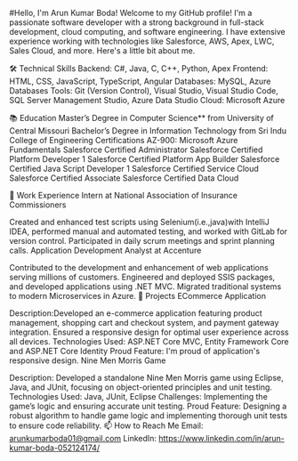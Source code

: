 #Hello, I'm Arun Kumar Boda!
Welcome to my GitHub profile! I'm a passionate software developer with a strong background in full-stack development, cloud computing, and software engineering. I have extensive experience working with technologies like Salesforce, AWS, Apex, LWC, Sales Cloud, and more. Here's a little bit about me.

🛠️ Technical Skills
Backend: C#, Java, C, C++, Python, Apex
Frontend: HTML, CSS, JavaScript, TypeScript, Angular
Databases: MySQL, Azure Databases
Tools: Git (Version Control), Visual Studio, Visual Studio Code, SQL Server Management Studio, Azure Data Studio
Cloud: Microsoft Azure

📚 Education
Master’s Degree in Computer Science** from University of Central Missouri
Bachelor’s Degree in Information Technology from Sri Indu College of Engineering
Certifications
AZ-900: Microsoft Azure Fundamentals
Salesforce Certified Administrator
Salesforce Certified Platform Developer 1
Salesforce Certified Platform App Builder
Salesforce Certified Java Script Developer 1
Salesforce Certified Service Cloud
Salesforce Certified Associate
Salesforce Certified Data Cloud

💼 Work Experience
Intern at National Association of Insurance Commissioners

Created and enhanced test scripts using Selenium(i.e.,java)with IntelliJ IDEA, performed manual and automated testing, and worked with GitLab for version control.
Participated in daily scrum meetings and sprint planning calls.
Application Development Analyst at Accenture

Contributed to the development and enhancement of web applications serving millions of customers.
Engineered and deployed SSIS packages, and developed applications using .NET MVC.
Migrated traditional systems to modern Microservices in Azure.
🚀 Projects
ECommerce Application

Description:Developed an e-commerce application featuring product management, shopping cart and checkout system, and payment gateway integration. Ensured a responsive design for optimal user experience across all devices.
Technologies Used: ASP.NET Core MVC, Entity Framework Core and ASP.NET Core Identity
Proud Feature: I'm proud of application's responsive design.
Nine Men Morris Game

Description: Developed a standalone Nine Men Morris game using Eclipse, Java, and JUnit, focusing on object-oriented principles and unit testing.
Technologies Used: Java, JUnit, Eclipse
Challenges: Implementing the game’s logic and ensuring accurate unit testing.
Proud Feature: Designing a robust algorithm to handle game logic and implementing thorough unit tests to ensure code reliability.
📫 How to Reach Me
Email: arunkumarboda01@gmail.com LinkedIn: https://www.linkedin.com/in/arun-kumar-boda-052124174/
